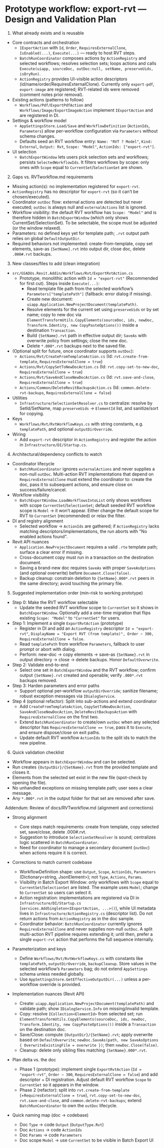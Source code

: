 ﻿# Prototype workflow: export-rvt — Design and Validation Plan

1) What already exists and is reusable
- Core contracts and orchestration
  - `IExportAction` with `Id`, `Order`, `RequiresExternalClone`, `IsEnabled(...)`, `Execute(...)` — ready to host RVT steps.
  - `BatchRunCoordinator` composes actions by `ActionRegistry` and selected workflows; resolves selection sets; loops actions and calls `Execute(uiapp, sourceDoc, outDoc:null, setName, preserveUids, isDryRun)`.
  - `ActionRegistry` provides UI-visible action descriptors (id/name/order/RequiresExternalClone). Currently only `export-pdf`, `export-image` are registered; RVT-related ids were removed (comment notes prior removal).
- Existing actions (patterns to follow)
  - `Workflows/Pdf/ExportPdfAction` and `Workflows/Image/ExportImageAction` implement `IExportAction` and are registered in DI.
- Settings & workflow model
  - `AppSettingsStore.Load/Save` and `WorkflowDefinition` (`ActionIds`, `Parameters`) allow per-workflow configuration via `Parameters` without schema changes.
  - Defaults seed an RVT workflow entry: `Name: "RVT ? Model"`, `Kind: External`, `Output: Rvt`, `Scope: "Model"`, `ActionIds: ["export-rvt"]`.
- UI selection
  - `BatchExportWindow` lets users pick selection sets and workflows; persists `SelectedWorkflowIds`. It filters workflows by scope: only ones with `Scope` equal to `CurrentSet`/`SelectionSet` are shown.

2) Gaps vs. RVTworkflow.md requirements
- Missing action(s): no implementation registered for `export-rvt`.
- `ActionRegistry` has no descriptor for `export-rvt` (so it can’t be chosen/executed).
- Coordinator `outDoc` flow: external actions are detected but never executed; `outDoc` is always null and `externalActions` list is ignored.
- Workflow visibility: the default RVT workflow has `Scope: "Model"` and is therefore hidden in `BatchExportWindow` (which only shows CurrentSet/SelectionSet). To be selectable, the scope must be adjusted (or the window relaxed).
- Parameters: no defined keys yet for template path; `.rvt` output path relies on global `DefaultOutputDir`.
- Required behaviors not implemented: create-from-template, copy set elements, save-as `{SetName}.rvt` into output dir, close doc, delete `.000#.rvt` backups.

3) New classes/files to add (clean integration)
- `src/GSADUs.Revit.Addin/Workflows/Rvt/ExportRvtAction.cs`
  - Prototype, monolithic action with `Id = "export-rvt"` (Recommended for first cut). Steps inside `Execute(...)`:
    - Read template file path from the selected workflow’s `Parameters["templatePath"]` (fallback: error dialog if missing).
    - Create new document: `uiapp.Application.NewProjectDocument(templatePath)`.
    - Resolve elements for the current set using `preserveUids` or by set name; copy to new doc via `ElementTransformUtils.CopyElements(sourceDoc, ids, newDoc, Transform.Identity, new CopyPasteOptions())` inside a destination `Transaction`.
    - Build `{SetName}.rvt` path in effective output dir; `SaveAs` with overwrite policy from settings; close the new doc.
    - Delete `*.000*.rvt` backups next to the saved file.
- (Optional split for future, once coordinator supports `outDoc`):
  - `Actions/Rvt/CreateFromTemplateAction.cs` (Id: `rvt.create-from-template`, `RequiresExternalClone = true`)
  - `Actions/Rvt/CopySetToNewDocAction.cs` (Id: `rvt.copy-set-to-new-doc`, `RequiresExternalClone = true`)
  - `Actions/Rvt/SaveAndCloseNewDocAction.cs` (Id: `rvt.save-and-close`, `RequiresExternalClone = true`)
  - `Actions/Common/DeleteRevitBackupsAction.cs` (Id: `common.delete-rvt-backups`, `RequiresExternalClone = false`)
- Utilities
  - `Infrastructure/SelectionSetResolver.cs` to centralize: resolve by SetId/SetName, map `preserveUids` → `ElementId` list, and sanitize/sort for copying.
- Keys
  - `Workflows/Rvt/RvtWorkflowKeys.cs` with string constants, e.g. `templatePath`, and optional `outputDirOverride`.
- Wiring
  - Add `export-rvt` descriptor in `ActionRegistry` and register the action in `Infrastructure/DI/Startup.cs`.

4) Architectural/dependency conflicts to watch
- Coordinator lifecycle
  - `BatchRunCoordinator` ignores `externalActions` and never supplies a non-null `outDoc`. Multi-action RVT implementations that depend on `RequiresExternalClone` must extend the coordinator to: create the doc, pass it to subsequent actions, and ensure close on success/failure/cancel.
- Workflow visibility
  - `BatchExportWindow.LoadWorkflowsIntoList` only shows workflows with scope `CurrentSet`/`SelectionSet`; default seeded RVT workflow scope is `Model` → it won’t appear. Either change the default scope for RVT to `CurrentSet` (recommended) or relax the filter.
- DI and registry alignment
  - Selected workflow → `ActionIds` are gathered; if `ActionRegistry` lacks matching descriptors/implementations, the run aborts with "No enabled actions found".
- Revit API nuances
  - `Application.NewProjectDocument` requires a valid `.rte` template path; surface a clear error if missing.
  - Cross-document copy must run in a transaction on the destination document.
  - Saving a brand-new doc requires `SaveAs` with proper `SaveAsOptions` (and optional overwrite) before `Document.Close(false)`.
  - Backup cleanup: constrain deletion to `{SetName}.000*.rvt` peers in the same directory; avoid touching the primary file.

5) Suggested implementation order (min-risk to working prototype)
- Step 0: Make the RVT workflow selectable
  - Update the seeded RVT workflow scope to `CurrentSet` so it shows in `BatchExportWindow`. Optionally add a one-time migration that flips existing `Scope: "Model"` to `"CurrentSet"` for users.
- Step 1: Implement a single `ExportRvtAction` (prototype)
  - Register in DI and add an `ActionRegistry` descriptor `Id = "export-rvt"`, `DisplayName = "Export RVT (from template)", Order ~ 300, RequiresExternalClone = false`.
  - Read `templatePath` from workflow `Parameters`, fallback to user prompt or abort with dialog.
  - Perform: new-doc → copy elements → save-as `{SetName}.rvt` in output directory → close → delete backups. Honor `DefaultOverwrite`.
- Step 2: Validate end-to-end
  - Select one set in `BatchExportWindow` and the RVT workflow; confirm output `{SetName}.rvt` created and openable; verify `.000*.rvt` backups removed.
- Step 3: Harden parameters and error paths
  - Support optional per-workflow `outputDirOverride`; sanitize filename; robust exception messages via `IDialogService`.
- Step 4 (optional refactor): Split into sub-actions and extend coordinator
  - Add `CreateFromTemplateAction`, `CopySetToNewDocAction`, `SaveAndCloseNewDocAction`, `DeleteRevitBackupsAction` with `RequiresExternalClone` on the first two.
  - Extend `BatchRunCoordinator` to create/own `outDoc` when any selected descriptor has `RequiresExternalClone == true`, pass it to `Execute`, and ensure dispose/close on exit paths.
  - Update default RVT workflow `ActionIds` to the split ids to match the new pipeline.

6) Quick validation checklist
- Workflow appears in `BatchExportWindow` and can be selected.
- Run creates `{OutputDir}/{SetName}.rvt` from the provided template and closes it.
- Elements from the selected set exist in the new file (spot-check by opening the file).
- No unhandled exceptions on missing template path; user sees a clear message.
- Any `*.000*.rvt` in the output folder for that set are removed after save.

Addendum: Review of docs/RVTworkflow.md (alignment and corrections)

- Strong alignment
  - Core steps match requirements: create from template, copy selected set, save/close, delete .000#.rvt.
  - Suggestion to introduce `SelectionSetResolver` is sound; centralizes logic scattered in `BatchRunCoordinator`.
  - Need for coordinator to manage a secondary document (`outDoc`) when actions require it is correct.

- Corrections to match current codebase
  - WorkflowDefinition shape: use `Output`, `Scope`, `ActionIds`, `Parameters` (Dictionary<string, JsonElement>); not `Type`, `Actions`, `Params`.
  - Visibility in Batch Export Window: only workflows with `Scope` equal to `CurrentSet`/`SelectionSet` are listed. The example uses `Model`; change to `CurrentSet` so users can select it.
  - Action registration: implementations are registered via DI in `Infrastructure/DI/Startup.cs` (`services.AddSingleton<IExportAction, ...>()`), while UI metadata lives in `Infrastructure/ActionRegistry.cs` (descriptor list). Do not return actions from `ActionRegistry` as in the doc sample.
  - Coordinator behavior: `BatchRunCoordinator` currently ignores `RequiresExternalClone` and never supplies non-null `outDoc`. A split multi-action RVT pipeline requires extending it; until then, prefer a single `export-rvt` action that performs the full sequence internally.

- Parameterization and keys
  - Define `Workflows/Rvt/RvtWorkflowKeys.cs` with constants like `templatePath`, `outputDirOverride`, `backupCleanup`. Store values in the selected workflow’s `Parameters` bag; do not extend `AppSettings` schema unless needed globally.
  - Use `AppSettingsStore.GetEffectiveOutputDir(...)` unless a per-workflow override is provided.

- Implementation nuances (Revit API)
  - Create: `uiapp.Application.NewProjectDocument(templatePath)` and validate path; show `IDialogService.Info` on missing/invalid template.
  - Copy: resolve `ICollection<ElementId>` from selected set; run `ElementTransformUtils.CopyElements(sourceDoc, ids, newDoc, Transform.Identity, new CopyPasteOptions())` inside a `Transaction` on the destination doc.
  - Save/Close: compute `{OutputDir}/{SetName}.rvt`; apply overwrite based on `DefaultOverwrite`; `newDoc.SaveAs(path, new SaveAsOptions { OverwriteExistingFile = overwrite })`; then `newDoc.Close(false)`.
  - Cleanup: delete only sibling files matching `{SetName}.000*.rvt`.

- Plan delta vs. the doc
  - Phase 1 (prototype): implement single `ExportRvtAction` (`Id = "export-rvt"`, `Order ~ 300`, `RequiresExternalClone = false`) and add descriptor + DI registration. Adjust default RVT workflow `Scope` to `CurrentSet` so it appears in the window.
  - Phase 2 (refactor): split into `rvt.create-from-template` (+`RequiresExternalClone = true`), `rvt.copy-set-to-new-doc`, `rvt.save-and-close`, and `common.delete-rvt-backups`; extend `BatchRunCoordinator` to own the `outDoc` lifecycle.

- Quick naming map (doc → codebase)
  - Doc `Type` → code `Output` (`OutputType.Rvt`)
  - Doc `Actions` → code `ActionIds`
  - Doc `Params` → code `Parameters`
  - Doc scope `Model` → use `CurrentSet` to be visible in Batch Export UI
